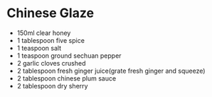 # Chinese Glaze

-   150ml clear honey
-   1 tablespoon five spice
-   1 teaspoon salt
-   1 teaspoon ground sechuan pepper
-   2 garlic cloves crushed
-   2 tablespoon fresh ginger juice(grate fresh ginger and squeeze)
-   2 tablespoon chinese plum sauce
-   2 tablespoon dry sherry
